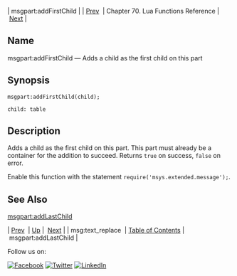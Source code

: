 | msgpart:addFirstChild |
| [Prev](lua.ref.msg_text_replace.php)  | Chapter 70. Lua Functions Reference |  [Next](lua.ref.msgpart_addLastChild.php) |

<a name="lua.ref.msgpart_addFirstChild"></a>
## Name

msgpart:addFirstChild — Adds a child as the first child on this part

<a name="idp17012768"></a>
## Synopsis

`msgpart:addFirstChild(child);`

`child: table`<a name="idp17015696"></a>
## Description

Adds a child as the first child on this part. This part must already be a container for the addition to succeed. Returns `true` on success, `false` on error.

Enable this function with the statement `require('msys.extended.message');`.

<a name="idp17019488"></a>
## See Also

[msgpart:addLastChild](lua.ref.msgpart_addLastChild.php "msgpart:addLastChild")

| [Prev](lua.ref.msg_text_replace.php)  | [Up](lua.function.details.php) |  [Next](lua.ref.msgpart_addLastChild.php) |
| msg:text_replace  | [Table of Contents](index.php) |  msgpart:addLastChild |

Follow us on:

[![Facebook](https://support.messagesystems.com/images/icon-facebook.png)](http://www.facebook.com/messagesystems) [![Twitter](https://support.messagesystems.com/images/icon-twitter.png)](http://twitter.com/#!/MessageSystems) [![LinkedIn](https://support.messagesystems.com/images/icon-linkedin.png)](http://www.linkedin.com/company/message-systems)
